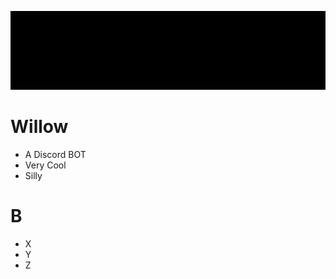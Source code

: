 ![Logotipo](source/assets/splash_art.jpg)

# Willow
- A Discord BOT
- Very Cool
- Silly

# B
- X
- Y
- Z